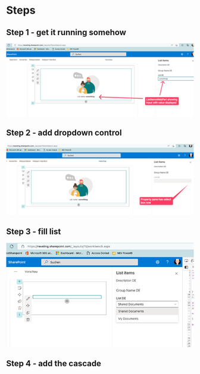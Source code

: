 # Steps

## Step 1 - get it running somehow

![Step 1](step-1.png)

## Step 2 - add dropdown control

![Step 2](step-2.png)

## Step 3 - fill list

![](step-3.png)

## Step 4 - add the cascade

